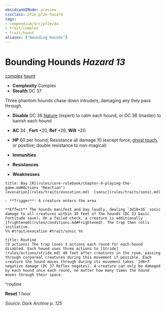 ```yaml
---
obsidianUIMode: preview
cssclass: pf2e,pf2e-hazard
tags:
- compendium/src/pf2e/da
- trait/complex
- trait/haunt
aliases: ["Bounding Hounds"]
---
```

# Bounding Hounds *Hazard 13*  
[complex](rules/traits/complex.md)  [haunt](rules/traits/haunt.md)  

- **Complexity** Complex
- **Stealth** DC 37  

Three phantom hounds chase down intruders, damaging any they pass through.

- **Disable** DC 36 [Nature](compendium/skills.md#Nature) (expert) to calm each hound, or DC 38 (master) to banish each hound  

- **AC** 34 , **Fort** +20, **Ref** +26, **Will** +20
- **HP** 60 per hound; Resistance all damage 10 (except force, [ghost touch](compendium/equipment/items/ghost-touch.md), or positive; double resistance to non-magical)
- **Immunities** 
- **Resistances** 
- **Weaknesses** 
     
```ad-embed-ability
title: Bay [R](rules/core-rulebook/chapter-9-playing-the-game.md#Actions "Reaction")
[evocation](rules/traits/evocation.md)  [sonic](rules/traits/sonic.md)  

- **Trigger**: A creature enters the area

**Effect** The hounds manifest and bay loudly, dealing `3d10+16` sonic damage to all creatures within 30 feet of the hounds (DC 33 basic Fortitude save). On a failed check, a creature is additionally [frightened](rules/conditions.md#Frightened). The trap then rolls initiative.  
%% #trait/evocation #trait/sonic %%
```

```ad-pf2-summary
title: Routine
(9 actions) The trap loses 3 actions each round for each hound disabled. Each hound uses three actions to [Stride](rules/actions/stride.md) 40 feet after creatures in the room, passing through corporeal creatures during this movement if possible. Each creature the hound moves through during its movement takes `2d8+7` negative damage (DC 37 Reflex negates). A creature can only be damaged by each hound once each round, no matter how many times the hound moves through their space.
```
^routine

**Reset** 1 hour  

*Source: Dark Archive p. 125*